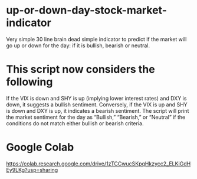 # up-or-down-day-stock-market-indicator
Very simple 30 line brain dead simple indicator to predict if the market will go up or down for the day: if it is bullish, bearish or neutral. 

# This script now considers the following
If the VIX is down and SHY is up (implying lower interest rates) and DXY is down, it suggests a bullish sentiment.
Conversely, if the VIX is up and SHY is down and DXY is up, it indicates a bearish sentiment.
The script will print the market sentiment for the day as “Bullish,” “Bearish,” or “Neutral” if the conditions do not match either bullish or bearish criteria.

# Google Colab 
https://colab.research.google.com/drive/1zTCCwucSKpqHkzycc2_ELKiGdHEy9LKg?usp=sharing
